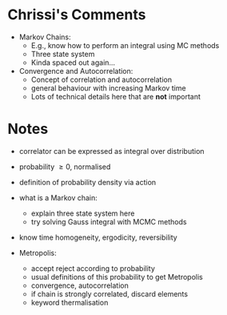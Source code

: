 # Chrissi's Comments

- Markov Chains:
	- E.g., know how to perform an integral using MC methods
	- Three state system
	- Kinda spaced out again...
- Convergence and Autocorrelation:
	- Concept of correlation and autocorrelation
	- general behaviour with increasing Markov time
	- Lots of technical details here that are **not** important


# Notes

- correlator can be expressed as integral over distribution
- probability $\geq 0$, normalised
- definition of probability density via action

- what is a Markov chain:
	- explain three state system here
	- try solving Gauss integral with MCMC methods
- know time homogeneity, ergodicity, reversibility
- Metropolis:
	- accept reject according to probability
	- usual definitions of this probability to get Metropolis
	- convergence, autocorrelation
	- if chain is strongly correlated, discard elements
	- keyword thermalisation